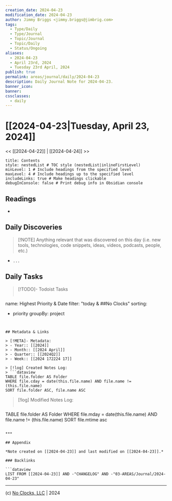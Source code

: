 ```yaml
---
creation_date: 2024-04-23
modification_date: 2024-04-23
author: Jimmy Briggs <jimmy.briggs@jimbrig.com>
tags:
  - Type/Daily
  - Type/Journal
  - Topic/Journal
  - Topic/Daily
  - Status/Ongoing
aliases:
  - 2024-04-23
  - April 23rd, 2024
  - Tuesday 23rd April, 2024
publish: true
permalink: areas/journal/daily/2024-04-23
description: Daily Journal Note for 2024-04-23.
banner_icon:
banner:
cssclasses:
  - daily
---
```



# [[2024-04-23|Tuesday, April 23, 2024]]

<< [[2024-04-22]] | [[2024-04-24]] >>

```table-of-contents
title: Contents 
style: nestedList # TOC style (nestedList|inlineFirstLevel)
minLevel: 1 # Include headings from the specified level
maxLevel: 4 # Include headings up to the specified level
includeLinks: true # Make headings clickable
debugInConsole: false # Print debug info in Obsidian console
```

## Readings

- 

## Daily Discoveries

> [!NOTE] Anything relevant that was discovered on this day (i.e. new tools, technologies, code snippets, ideas, videos, podcasts, people, etc.)

- `...`

## Daily Tasks

> [!TODO]- Todoist Tasks
> ```todoist
name: Highest Priority & Date
filter: "today & ##No Clocks"
sorting:
   - priority
groupBy: project
```


## Metadata & Links

> [!META]- Metadata:
> - Year:: [[2024]]
> - Month:: [[2024 April]]
> - Quarter:: [[2024Q2]]
> - Week:: [[2024 172224 17]]

> [!log] Created Notes Log:
> ```dataview
TABLE file.folder AS Folder
WHERE file.cday = date(this.file.name) AND file.name != (this.file.name)
SORT file.folder ASC, file.name ASC
```

> [!log] Modified Notes Log:
> ```dataview
TABLE file.folder AS Folder
WHERE file.mday = date(this.file.name) AND file.name != (this.file.name)
SORT file.mtime asc
```

***

## Appendix

*Note created on [[2024-04-23]] and last modified on [[2024-04-23]].*

### Backlinks

```dataview
LIST FROM [[2024-04-23]] AND -"CHANGELOG" AND -"03-AREAS/Journal/2024-04-23"
```

***

(c) [No Clocks, LLC](https://github.com/noclocks) | 2024



